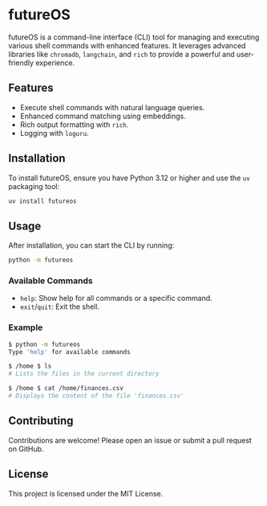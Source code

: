 # futureOS

futureOS is a command-line interface (CLI) tool for managing and executing various shell commands with enhanced features. It leverages advanced libraries like `chromadb`, `langchain`, and `rich` to provide a powerful and user-friendly experience.

## Features

- Execute shell commands with natural language queries.
- Enhanced command matching using embeddings.
- Rich output formatting with `rich`.
- Logging with `loguru`.

## Installation

To install futureOS, ensure you have Python 3.12 or higher and use the `uv` packaging tool:

```sh
uv install futureos
```

## Usage

After installation, you can start the CLI by running:

```sh
python -m futureos
```

### Available Commands

- `help`: Show help for all commands or a specific command.
- `exit`/`quit`: Exit the shell.

### Example

```sh
$ python -m futureos
Type 'help' for available commands

$ /home $ ls
# Lists the files in the current directory

$ /home $ cat /home/finances.csv
# Displays the content of the file 'finances.csv'
```

## Contributing

Contributions are welcome! Please open an issue or submit a pull request on GitHub.

## License

This project is licensed under the MIT License.
